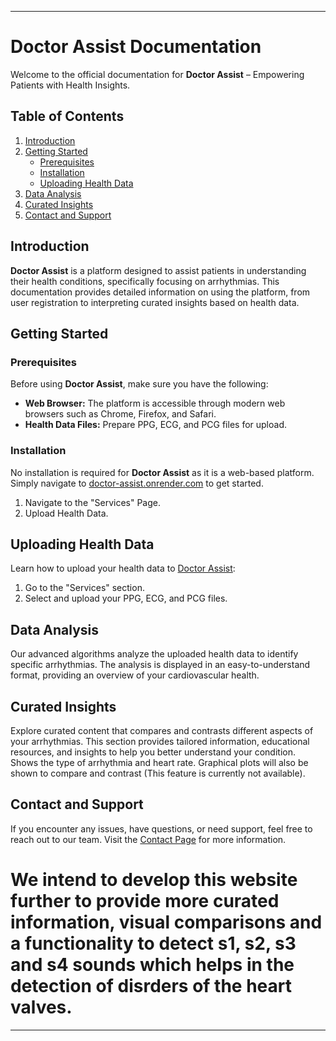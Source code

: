 --------
# Doctor Assist Documentation

Welcome to the official documentation for **Doctor Assist** – Empowering Patients with Health Insights.

## Table of Contents

1. [Introduction](#introduction)
2. [Getting Started](#getting-started)
   - [Prerequisites](#prerequisites)
   - [Installation](#installation)
   - [Uploading Health Data](#uploading-health-data)
3. [Data Analysis](#data-analysis)
4. [Curated Insights](#curated-insights)
5. [Contact and Support](#contact-and-support)

## Introduction

**Doctor Assist** is a platform designed to assist patients in understanding their health conditions, specifically focusing on arrhythmias. This documentation provides detailed information on using the platform, from user registration to interpreting curated insights based on health data.

## Getting Started

### Prerequisites

Before using **Doctor Assist**, make sure you have the following:

- **Web Browser:** The platform is accessible through modern web browsers such as Chrome, Firefox, and Safari.
- **Health Data Files:** Prepare PPG, ECG, and PCG files for upload.

### Installation

No installation is required for **Doctor Assist** as it is a web-based platform. Simply navigate to [doctor-assist.onrender.com](https://doctor-assist.onrender.com/) to get started.

1. Navigate to the "Services" Page.
2. Upload Health Data.

## Uploading Health Data

Learn how to upload your health data to [Doctor Assist](https://doctor-assist.onrender.com/):

1. Go to the "Services" section.
2. Select and upload your PPG, ECG, and PCG files.

## Data Analysis

Our advanced algorithms analyze the uploaded health data to identify specific arrhythmias. The analysis is displayed in an easy-to-understand format, providing an overview of your cardiovascular health.

## Curated Insights

Explore curated content that compares and contrasts different aspects of your arrhythmias. This section provides tailored information, educational resources, and insights to help you better understand your condition. Shows the type of arrhythmia and heart rate. Graphical plots will also be shown to compare and contrast (This feature is currently not available).

## Contact and Support

If you encounter any issues, have questions, or need support, feel free to reach out to our team. Visit the [Contact Page](https://doctor-assist.onrender.com/contact) for more information.

# We intend to develop this website further to provide more curated information, visual comparisons and a functionality to detect s1, s2, s3 and s4 sounds which helps in the detection of disrders of the heart valves.
---
